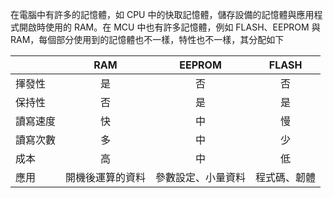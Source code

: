 在電腦中有許多的記憶體，如 CPU 中的快取記憶體，儲存設備的記憶體與應用程式開啟時使用的 RAM。在 MCU 中也有許多記憶體，例如 FLASH、EEPROM 與 RAM，每個部分使用到的記憶體也不一樣，特性也不一樣，其分配如下

|  | RAM | EEPROM | FLASH |
| --- | :---: | :---: | :---: |
| 揮發性 | 是 | 否 | 否 |
| 保持性 | 否 | 是 | 是 |
| 讀寫速度 | 快 | 中 | 慢 |
| 讀寫次數 | 多 | 中 | 少 |
| 成本 | 高 | 中 | 低 |
| 應用 | 開機後運算的資料 | 參數設定、小量資料 | 程式碼、韌體 |

